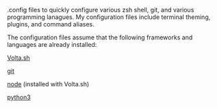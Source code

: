 .config files to quickly configure various zsh shell, git, and various programming lanagues. My configuration files include terminal theming, plugins, and command aliases.

The configuration files assume that the following frameworks and languages are already installed:

[Volta.sh](https://volta.sh/)

[git](https://git-scm.com/)

[node](https://nodejs.org/en) (installed with Volta.sh)

[python3](https://www.python.org/)
